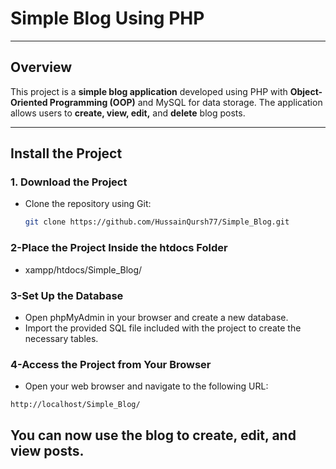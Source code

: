 # **Simple Blog Using PHP**

---

## **Overview**

This project is a **simple blog application** developed using PHP with **Object-Oriented Programming (OOP)** and MySQL for data storage. The application allows users to **create, view, edit,** and **delete** blog posts.

---

## **Install the Project**

### **1. Download the Project**

- Clone the repository using Git:
  ```bash
  git clone https://github.com/HussainQursh77/Simple_Blog.git
  ```
### **2-Place the Project Inside the htdocs Folder**

- xampp/htdocs/Simple_Blog/

### **3-Set Up the Database**
- Open phpMyAdmin in your browser and create a new database.
- Import the provided SQL file included with the project to create the necessary tables.
### **4-Access the Project from Your Browser**
- Open your web browser and navigate to the following URL:
```
http://localhost/Simple_Blog/
```
## **You can now use the blog to create, edit, and view posts.**
